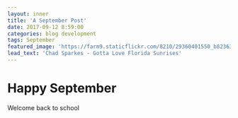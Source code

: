 ```yaml
---
layout: inner
title: 'A September Post'
date: 2017-09-12 8:59:00
categories: blog development
tags: September
featured_image: 'https://farm9.staticflickr.com/8210/29360401550_b82363570f_k_d.jpg'
lead_text: 'Chad Sparkes - Gotta Love Florida Sunrises'
---
```


Happy September
========

Welcome back to school
